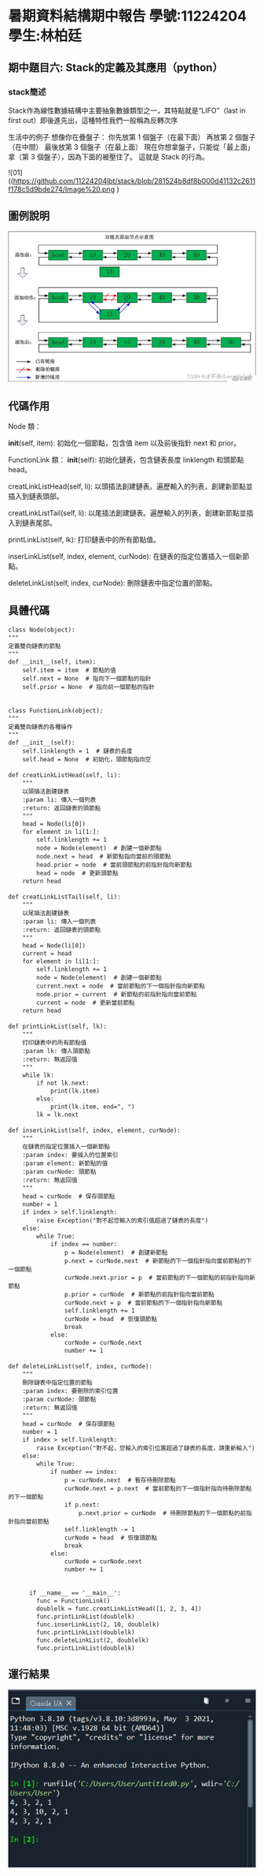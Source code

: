 # 暑期資料結構期中報告  學號:11224204  學生:林柏廷


## 期中題目六: Stack的定義及其應用（python）

### stack簡述
Stack作為線性數據結構中主要抽象數據類型之一，其特點就是“LIFO”（last in first out）即後進先出，這種特性我們一般稱為反轉次序

生活中的例子
想像你在疊盤子：
你先放第 1 個盤子（在最下面）
再放第 2 個盤子（在中間）
最後放第 3 個盤子（在最上面）
現在你想拿盤子，只能從「最上面」拿（第 3 個盤子），因為下面的被壓住了。
這就是 Stack 的行為。

![01]((https://github.com/11224204lbt/stack/blob/281524b8df8b000d41132c2611f178c5d9bde274/Image%20.png )
## 圖例說明
![02](https://github.com/Dopo2002/report/blob/main/pic1.png)
## 代碼作用
Node 類：

__init__(self, item): 初始化一個節點，包含值 item 以及前後指針 next 和 prior。

FunctionLink 類：
__init__(self): 初始化鏈表，包含鏈表長度 linklength 和頭節點 head。

creatLinkListHead(self, li): 以頭插法創建鏈表。遍歷輸入的列表，創建新節點並插入到鏈表頭部。

creatLinkListTail(self, li): 以尾插法創建鏈表。遍歷輸入的列表，創建新節點並插入到鏈表尾部。

printLinkList(self, lk): 打印鏈表中的所有節點值。

inserLinkList(self, index, element, curNode): 在鏈表的指定位置插入一個新節點。

deleteLinkList(self, index, curNode): 刪除鏈表中指定位置的節點。
## 具體代碼
    class Node(object):
    """
    定義雙向鏈表的節點
    """
    def __init__(self, item):
        self.item = item  # 節點的值
        self.next = None  # 指向下一個節點的指針
        self.prior = None  # 指向前一個節點的指針


    class FunctionLink(object):
    """
    定義雙向鏈表的各種操作
    """
    def __init__(self):
        self.linklength = 1  # 鏈表的長度
        self.head = None  # 初始化，頭節點指向空

    def creatLinkListHead(self, li):
        """
        以頭插法創建鏈表
        :param li: 傳入一個列表
        :return: 返回鏈表的頭節點
        """
        head = Node(li[0])
        for element in li[1:]:
            self.linklength += 1
            node = Node(element)  # 創建一個新節點
            node.next = head  # 新節點指向當前的頭節點
            head.prior = node  # 當前頭節點的前指針指向新節點
            head = node  # 更新頭節點
        return head

    def creatLinkListTail(self, li):
        """
        以尾插法創建鏈表
        :param li: 傳入一個列表
        :return: 返回鏈表的頭節點
        """
        head = Node(li[0])
        current = head
        for element in li[1:]:
            self.linklength += 1
            node = Node(element)  # 創建一個新節點
            current.next = node  # 當前節點的下一個指針指向新節點
            node.prior = current  # 新節點的前指針指向當前節點
            current = node  # 更新當前節點
        return head

    def printLinkList(self, lk):
        """
        打印鏈表中的所有節點值
        :param lk: 傳入頭節點
        :return: 無返回值
        """
        while lk:
            if not lk.next:
                print(lk.item)
            else:
                print(lk.item, end=", ")
            lk = lk.next

    def inserLinkList(self, index, element, curNode):
        """
        在鏈表的指定位置插入一個新節點
        :param index: 要插入的位置索引
        :param element: 新節點的值
        :param curNode: 頭節點
        :return: 無返回值
        """
        head = curNode  # 保存頭節點
        number = 1
        if index > self.linklength:
            raise Exception("對不起您輸入的索引值超過了鏈表的長度")
        else:
            while True:
                if index == number:
                    p = Node(element)  # 創建新節點
                    p.next = curNode.next  # 新節點的下一個指針指向當前節點的下一個節點
                    curNode.next.prior = p  # 當前節點的下一個節點的前指針指向新節點
                    p.prior = curNode  # 新節點的前指針指向當前節點
                    curNode.next = p  # 當前節點的下一個指針指向新節點
                    self.linklength += 1
                    curNode = head  # 恢復頭節點
                    break
                else:
                    curNode = curNode.next
                    number += 1

    def deleteLinkList(self, index, curNode):
        """
        刪除鏈表中指定位置的節點
        :param index: 要刪除的索引位置
        :param curNode: 頭節點
        :return: 無返回值
        """
        head = curNode  # 保存頭節點
        number = 1
        if index > self.linklength:
            raise Exception("對不起，您輸入的索引位置超過了鏈表的長度，請重新輸入")
        else:
            while True:
                if number == index:
                    p = curNode.next  # 暫存待刪除節點
                    curNode.next = p.next  # 當前節點的下一個指針指向待刪除節點的下一個節點
                    if p.next:
                        p.next.prior = curNode  # 待刪除節點的下一個節點的前指針指向當前節點
                    self.linklength -= 1
                    curNode = head  # 恢復頭節點
                    break
                else:
                    curNode = curNode.next
                    number += 1


          if __name__ == '__main__':
            func = FunctionLink()
            doublelk = func.creatLinkListHead([1, 2, 3, 4])
            func.printLinkList(doublelk)
            func.inserLinkList(2, 10, doublelk)
            func.printLinkList(doublelk)
            func.deleteLinkList(2, doublelk)
            func.printLinkList(doublelk)

## 運行結果
![01](https://github.com/Dopo2002/report/blob/main/code.jpg)
